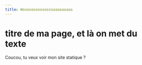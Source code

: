 ```yaml
---
title: Woooooooooooozaaaaaaaaaa
---
```


# titre de ma page, et là on met du texte

Coucou, tu veux voir mon site statique ?
